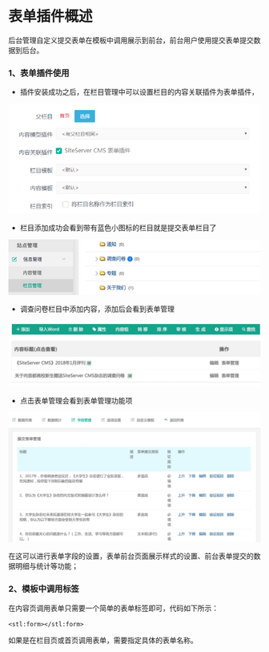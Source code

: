 # 表单插件概述

后台管理自定义提交表单在模板中调用展示到前台，前台用户使用提交表单提交数据到后台。

### 1、表单插件使用

* 插件安装成功之后，在栏目管理中可以设置栏目的内容关联插件为表单插件，

![](assets/readme/import05.png)

* 栏目添加成功会看到带有蓝色小图标的栏目就是提交表单栏目了

![](assets/readme/001.jpg)

* 调查问卷栏目中添加内容，添加后会看到表单管理

![](assets/readme/002.jpg)

* 点击表单管理会看到表单管理功能项

![](assets/readme/003.jpg)

在这可以进行表单字段的设置，表单前台页面展示样式的设置、前台表单提交的数据明细与统计等功能；

### 2、模板中调用标签

在内容页调用表单只需要一个简单的表单标签即可，代码如下所示：

```
<stl:form></stl:form>

```

如果是在栏目页或首页调用表单，需要指定具体的表单名称。

